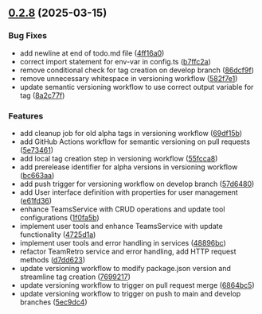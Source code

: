 ## [0.2.8](https://github.com/adepanges/teamretro-mcp-server/compare/v0.0.1...v0.2.8) (2025-03-15)


### Bug Fixes

* add newline at end of todo.md file ([4ff16a0](https://github.com/adepanges/teamretro-mcp-server/commit/4ff16a0cac0d5675bec929dfb01030f297b276f3))
* correct import statement for env-var in config.ts ([b7ffc2a](https://github.com/adepanges/teamretro-mcp-server/commit/b7ffc2a9157f716994cdc39aa5ed1191a1d2569a))
* remove conditional check for tag creation on develop branch ([86dcf9f](https://github.com/adepanges/teamretro-mcp-server/commit/86dcf9f9eedb43f0d4069efb2ef8e5b506085757))
* remove unnecessary whitespace in versioning workflow ([582f7e1](https://github.com/adepanges/teamretro-mcp-server/commit/582f7e186df3e458954821b35261c3cfd7166b86))
* update semantic versioning workflow to use correct output variable for tag ([8a2c77f](https://github.com/adepanges/teamretro-mcp-server/commit/8a2c77f77ad8b985fc40bc183c9a5c1543e0a54f))


### Features

* add cleanup job for old alpha tags in versioning workflow ([69df15b](https://github.com/adepanges/teamretro-mcp-server/commit/69df15b09a5c0b452d23d61682f825249acd5de1))
* add GitHub Actions workflow for semantic versioning on pull requests ([5e73461](https://github.com/adepanges/teamretro-mcp-server/commit/5e7346195e0340db374291aa7928c01eec945156))
* add local tag creation step in versioning workflow ([55fcca8](https://github.com/adepanges/teamretro-mcp-server/commit/55fcca88387e5d9c58fd0b907cda5953fc3af113))
* add prerelease identifier for alpha versions in versioning workflow ([bc663aa](https://github.com/adepanges/teamretro-mcp-server/commit/bc663aa1252ecd7396bfca3ad2241feef3d15d5c))
* add push trigger for versioning workflow on develop branch ([57d6480](https://github.com/adepanges/teamretro-mcp-server/commit/57d648087d383bc7acc77e4af35019e38483339c))
* add User interface definition with properties for user management ([e61fd36](https://github.com/adepanges/teamretro-mcp-server/commit/e61fd36a2e021c316381efbeef21e896472a1220))
* enhance TeamsService with CRUD operations and update tool configurations ([1f0fa5b](https://github.com/adepanges/teamretro-mcp-server/commit/1f0fa5b7d1a82767f937bce97625d169182fab0b))
* implement user tools and enhance TeamsService with update functionality ([4725d1a](https://github.com/adepanges/teamretro-mcp-server/commit/4725d1aa985fa0b2f95f2c795c77d46aebf20225))
* implement user tools and error handling in services ([48896bc](https://github.com/adepanges/teamretro-mcp-server/commit/48896bcd8786c4c547fdd601c112c94a49bd1cd5))
* refactor TeamRetro service and error handling, add HTTP request methods ([d7dd623](https://github.com/adepanges/teamretro-mcp-server/commit/d7dd623dc41fbf501b9679eea22a36d0f176a034))
* update versioning workflow to modify package.json version and streamline tag creation ([7699217](https://github.com/adepanges/teamretro-mcp-server/commit/7699217d5e4adfbe96290b4ab5f776b899259cff))
* update versioning workflow to trigger on pull request merge ([6864bc5](https://github.com/adepanges/teamretro-mcp-server/commit/6864bc52ce96eae42e50741562c0cfdce192dbeb))
* update versioning workflow to trigger on push to main and develop branches ([5ec9dc4](https://github.com/adepanges/teamretro-mcp-server/commit/5ec9dc48e80507f156949ad551a3d36595f827c0))



